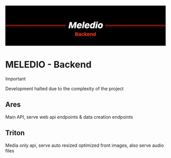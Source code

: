 ![ReadMe Banner](https://raw.githubusercontent.com/MathisVerstrepen/github-visual-assets/refs/heads/main/banner/Meledio-Backend.png)

# MELEDIO - Backend

> [!IMPORTANT]
> Development halted due to the complexity of the project

## Ares

Main API, serve web api endpoints & data creation endpoints

## Triton

Media only api, serve auto resized optimized front images, also serve audio files
